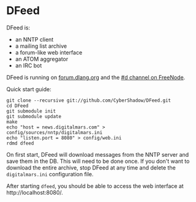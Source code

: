 DFeed
=====

DFeed is:

- an NNTP client
- a mailing list archive
- a forum-like web interface
- an ATOM aggregator
- an IRC bot

DFeed is running on [forum.dlang.org](http://forum.dlang.org/)
and the [#d channel on FreeNode](irc://chat.freenode.net/d).

Quick start guide:

    git clone --recursive git://github.com/CyberShadow/DFeed.git
    cd DFeed
    git submodule init
    git submodule update
    make
    echo "host = news.digitalmars.com" > config/sources/nntp/digitalmars.ini
    echo "listen.port = 8080" > config/web.ini
    rdmd dfeed

On first start, DFeed will download messages from the NNTP server
and save them in the DB. This will need to be done once.
If you don't want to download the entire archive, stop DFeed at any time
and delete the `digitalmars.ini` configuration file.

After starting `dfeed`, you should be able to access the web
interface at http://localhost:8080/.
